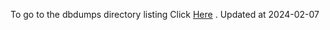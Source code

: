 To go to the dbdumps directory listing Click [Here](https://ipfs.io/ipfs/bafkreihgd7rd2k3xq7prexovelpwqtbbu7ikpcqtbfim7goles7jvdtgce) . Updated at 2024-02-07